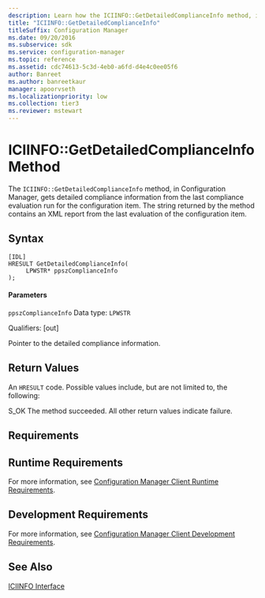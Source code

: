 ```yaml
---
description: Learn how the ICIINFO::GetDetailedComplianceInfo method, in Configuration Manager, gets detailed compliance information from the last compliance evaluation run for the configuration item.
title: "ICIINFO::GetDetailedComplianceInfo"
titleSuffix: Configuration Manager
ms.date: 09/20/2016
ms.subservice: sdk
ms.service: configuration-manager
ms.topic: reference
ms.assetid: cdc74613-5c3d-4eb0-a6fd-d4e4c0ee05f6
author: Banreet
ms.author: banreetkaur
manager: apoorvseth
ms.localizationpriority: low
ms.collection: tier3
ms.reviewer: mstewart
---
```

# ICIINFO::GetDetailedComplianceInfo Method
The `ICIINFO::GetDetailedComplianceInfo` method, in Configuration Manager, gets detailed compliance information from the last compliance evaluation run for the configuration item. The string returned by the method contains an XML report from the last evaluation of the configuration item.

## Syntax

```
[IDL]
HRESULT GetDetailedComplianceInfo(
     LPWSTR* ppszComplianceInfo
);
```

#### Parameters
 `ppszComplianceInfo`
 Data type: `LPWSTR`

 Qualifiers: [out]

 Pointer to the detailed compliance information.

## Return Values
 An `HRESULT` code. Possible values include, but are not limited to, the following:

 S_OK
 The method succeeded. All other return values indicate failure.

## Requirements

## Runtime Requirements
 For more information, see [Configuration Manager Client Runtime Requirements](../../../../../develop/core/reqs/client-runtime-requirements.md).

## Development Requirements
 For more information, see [Configuration Manager Client Development Requirements](../../../../../develop/core/reqs/client-development-requirements.md).

## See Also
 [ICIINFO Interface](../../../../../develop/reference/core/clients/client-classes/iciinfo-interface.md)

